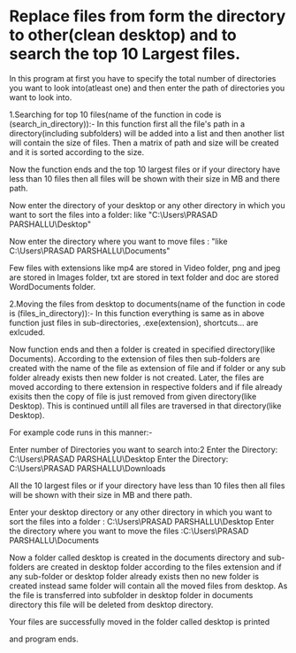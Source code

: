 # Replace files from form the directory to other(clean desktop) and to search the top 10 Largest files.
 
In this program at first you have to specify the total number of directories you want to look into(atleast one) and then enter the path of directories you want to look into.

1.Searching for top 10 files(name of the function in code is (search_in_directory)):-
      In this function first all the file's path in a directory(including subfolders) will be added into a list and then another list will contain the size of files. Then a matrix of path and size will be created and it is sorted according to the size.
      
Now the function ends and the top 10 largest files or if your directory have less than 10 files then all files will be shown with their size in MB and there path.

Now enter the directory of your desktop or any other directory in which you want to sort the files into a folder: like "C:\Users\PRASAD PARSHALLU\Desktop"

Now enter the directory where you want to move files : "like C:\Users\PRASAD PARSHALLU\Documents"

Few files with extensions like mp4 are stored in Video folder, png and jpeg are stored in Images folder, txt are stored in text folder and doc are stored WordDocuments folder.
      
2.Moving the files from desktop to documents(name of the function in code is (files_in_directory)):-
      In this function everything is same as in above function just files in sub-directories, .exe(extension), shortcuts... are exlcuded.
      
Now function ends and then a folder is created in specified directory(like Documents). According to the extension of files then sub-folders are created with the name of the file as extension of file and if folder or any sub folder already exists then new folder is not created. Later, the files are moved according to there extension in respective folders and if file already exisits then the copy of file is just removed from given directory(like Desktop). This is continued untill all files are traversed in that directory(like Desktop). 

For example code runs in this manner:-

Enter number of Directories you want to search into:2
Enter the Directory: C:\Users\PRASAD PARSHALLU\Desktop
Enter the Directory: C:\Users\PRASAD PARSHALLU\Downloads

All the 10 largest files or if your directory have less than 10 files then all files will be shown with their size in MB and there path.

Enter your desktop directory or any other directory in which you want to sort the files into a folder : C:\Users\PRASAD PARSHALLU\Desktop
Enter the directory where you want to move the files :C:\Users\PRASAD PARSHALLU\Documents

Now a folder called desktop is created in the documents directory and sub-folders are created in desktop folder according to the files extension and if any sub-folder or desktop folder already exists then no new folder is created instead same folder will contain all the moved files from desktop. As the file is transferred into subfolder in desktop folder in documents directory this file will be deleted from desktop directory.

Your files are successfully moved in the folder called desktop is printed

and program ends.
